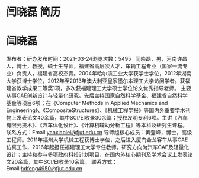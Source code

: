 # 闫晓磊 简历

# 闫晓磊
发布者：研办发布时间：2021-03-24浏览次数：5495
‍
‍
闫晓磊，男，河南许昌人，博士，教授，硕士生导师，福建省高层次人才，车辆工程专业（国家一流专业）负责人，福建省高校杰青。2004年哈尔滨工业大学获学士学位，2012年湖南大学获博士学位，2012年至2013年澳大利亚皇家墨尔本理工大学访问学者。获福建省教学成果二等奖1项，多次获福建理工大学硕士学位论文优秀指导老师。
主要从事CAE创新设计与轻量化研究。先后主持国家自然科学基金、福建省自然科学基金等项目6项；在《Computer Methods in Applied Mechanics and Engineering》、《CompositeStructures》、《机械工程学报》等国内外重要学术刊物上发表论文40余篇，其中SCI/EI收录30余篇；授权发明专利6项。主讲《汽车有限元技术》、《汽车优化设计》、《计算机辅助分析工程》等本科及研究生课程。
联系方式：Email:yanxiaolei@fjut.edu.cn
导师组核心成员：黄登峰，博士，高级工程师。2011年福州大学机械工程获博士学位，之后进入厦门金龙客车从事CAE仿真工作，2016年起担任福建理工大学专任教师。研究方向为汽车CAE及轻量化设计；主持和参与多项政府科技计划项目，在国内外核心期刊及学术会议上发表论文20余篇，其中SCI/EI收录10余篇。
联系方式：Email:hdfeng4950@fjut.edu.cn
